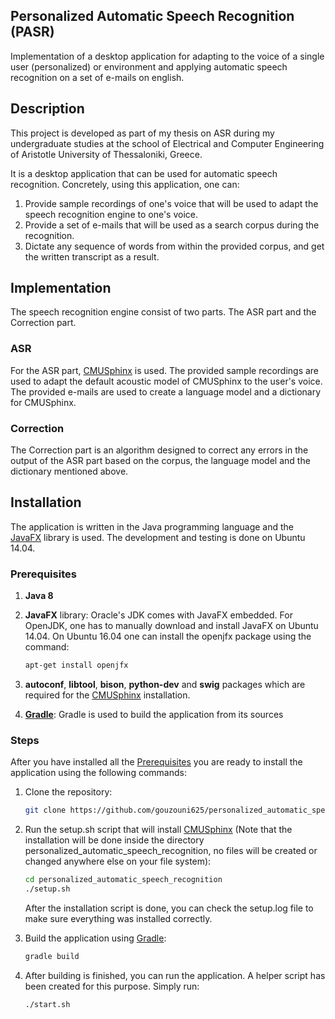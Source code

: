 ## Personalized Automatic Speech Recognition (PASR)
Implementation of a desktop application for adapting to the voice of a single user (personalized) or
environment and applying automatic speech recognition on a set of e-mails on english.

## Description
This project is developed as part of my thesis on ASR during my undergraduate studies at the school
of Electrical and Computer Engineering of Aristotle University of Thessaloniki, Greece.

It is a desktop application that can be used for automatic speech recognition. Concretely, using
this application, one can:

1. Provide sample recordings of one's voice that will be used to adapt the speech recognition engine
   to one's voice.
2. Provide a set of e-mails that will be used as a search corpus during the recognition.
3. Dictate any sequence of words from within the provided corpus, and get the written transcript as
   a result.

## Implementation
The speech recognition engine consist of two parts. The ASR part and the Correction part.

### ASR
For the ASR part, [CMUSphinx][1] is used. The provided sample recordings are used to adapt the
default acoustic model of CMUSphinx to the user's voice. The provided e-mails are used to create a
language model and a dictionary for CMUSphinx.

### Correction
The Correction part is an algorithm designed to correct any errors in the output of the ASR part
based on the corpus, the language model and the dictionary mentioned above.

## Installation
The application is written in the Java programming language and the [JavaFX][2] library is used. The
development and testing is done on Ubuntu 14.04.

### Prerequisites
1. **Java 8**
2. **JavaFX** library: Oracle's JDK comes with JavaFX embedded. For OpenJDK, one has to manually
   download and install JavaFX on Ubuntu 14.04. On Ubuntu 16.04 one can install the openjfx package
   using the command:

     ```bash
     apt-get install openjfx
     ```

3. **autoconf**, **libtool**, **bison**, **python-dev** and **swig** packages which are required for
   the [CMUSphinx][1] installation.

4. **[Gradle][3]**: Gradle is used to build the application from its sources

### Steps
After you have installed all the [Prerequisites](#prerequisites) you are ready to install the
application using the following commands:

1. Clone the repository:

    ```bash
    git clone https://github.com/gouzouni625/personalized_automatic_speech_recognition.git
    ```

2. Run the setup.sh script that will install [CMUSphinx][1] (Note that the installation will be
   done inside the directory personalized_automatic_speech_recognition, no files will be created or
   changed anywhere else on your file system):

   ```bash
   cd personalized_automatic_speech_recognition
   ./setup.sh
   ```

   After the installation script is done, you can check the setup.log file to make sure everything
   was installed correctly.

3. Build the application using [Gradle][3]:

   ```bash
   gradle build
   ```

4. After building is finished, you can run the application. A helper script has been created for
   this purpose. Simply run:

   ```bash
   ./start.sh
   ```

[1]: http://cmusphinx.sourceforge.net/wiki/about
[2]: http://www.oracle.com/technetwork/java/javase/overview/javafx-overview-2158620.html
[3]: https://gradle.org/
